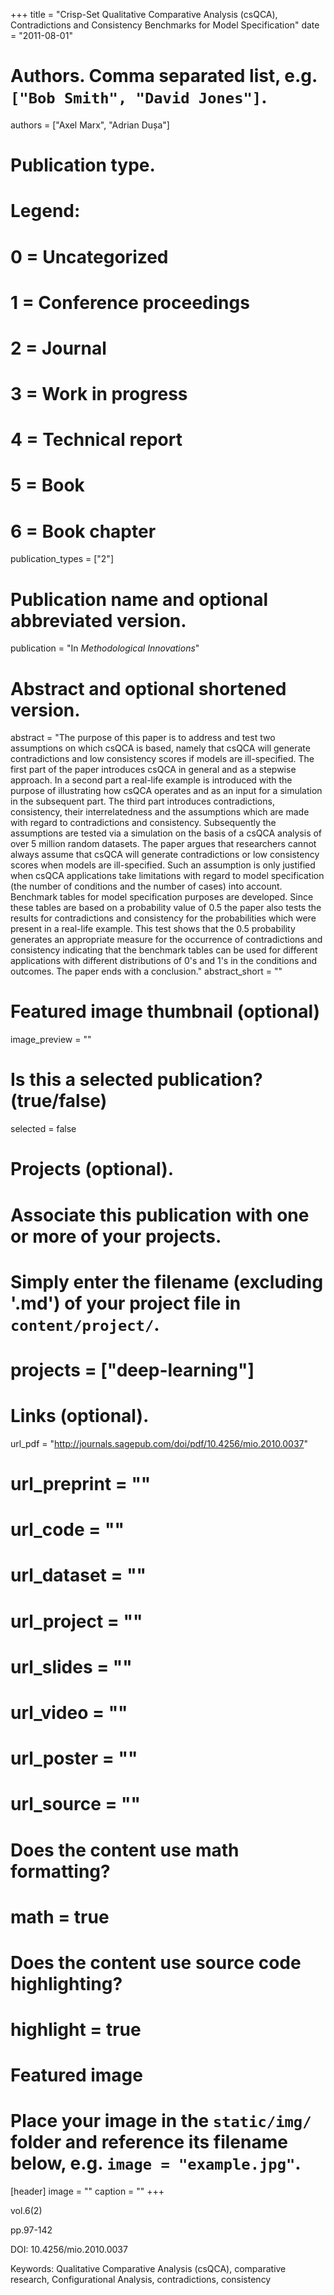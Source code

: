 +++
title = "Crisp-Set Qualitative Comparative Analysis (csQCA), Contradictions and Consistency Benchmarks for Model Specification"
date = "2011-08-01"

# Authors. Comma separated list, e.g. `["Bob Smith", "David Jones"]`.
authors = ["Axel Marx", "Adrian Dușa"]

# Publication type.
# Legend:
# 0 = Uncategorized
# 1 = Conference proceedings
# 2 = Journal
# 3 = Work in progress
# 4 = Technical report
# 5 = Book
# 6 = Book chapter
publication_types = ["2"]

# Publication name and optional abbreviated version.
publication = "In *Methodological Innovations*"

# Abstract and optional shortened version.
abstract = "The purpose of this paper is to address and test two assumptions on which csQCA is based, namely that csQCA will generate contradictions and low consistency scores if models are ill-specified. The first part of the paper introduces csQCA in general and as a stepwise approach. In a second part a real-life example is introduced with the purpose of illustrating how csQCA operates and as an input for a simulation in the subsequent part. The third part introduces contradictions, consistency, their interrelatedness and the assumptions which are made with regard to contradictions and consistency. Subsequently the assumptions are tested via a simulation on the basis of a csQCA analysis of over 5 million random datasets. The paper argues that researchers cannot always assume that csQCA will generate contradictions or low consistency scores when models are ill-specified. Such an assumption is only justified when csQCA applications take limitations with regard to model specification (the number of conditions and the number of cases) into account. Benchmark tables for model specification purposes are developed. Since these tables are based on a probability value of 0.5 the paper also tests the results for contradictions and consistency for the probabilities which were present in a real-life example. This test shows that the 0.5 probability generates an appropriate measure for the occurrence of contradictions and consistency indicating that the benchmark tables can be used for different applications with different distributions of 0's and 1's in the conditions and outcomes. The paper ends with a conclusion."
abstract_short = ""

# Featured image thumbnail (optional)
image_preview = ""

# Is this a selected publication? (true/false)
selected = false

# Projects (optional).
#   Associate this publication with one or more of your projects.
#   Simply enter the filename (excluding '.md') of your project file in `content/project/`.
# projects = ["deep-learning"]

# Links (optional).
url_pdf = "http://journals.sagepub.com/doi/pdf/10.4256/mio.2010.0037"
# url_preprint = ""
# url_code = ""
# url_dataset = ""
# url_project = ""
# url_slides = ""
# url_video = ""
# url_poster = ""
# url_source = ""

# Does the content use math formatting?
# math = true

# Does the content use source code highlighting?
# highlight = true

# Featured image
# Place your image in the `static/img/` folder and reference its filename below, e.g. `image = "example.jpg"`.
[header]
image = ""
caption = ""
+++

vol.6(2)

pp.97-142

DOI: 10.4256/mio.2010.0037

Keywords: Qualitative Comparative Analysis (csQCA), comparative research, Configurational Analysis, contradictions, consistency

